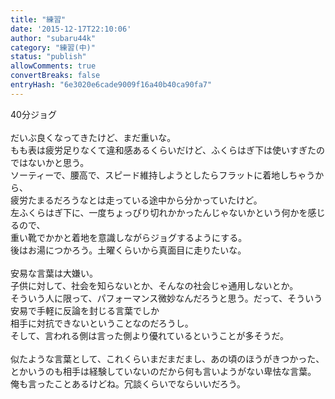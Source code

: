 ```yaml
---
title: "練習"
date: '2015-12-17T22:10:06'
author: "subaru44k"
category: "練習(中)"
status: "publish"
allowComments: true
convertBreaks: false
entryHash: "6e3020e6cade9009f16a40b40ca90fa7"
---
```

40分ジョグ<br>
<br>
だいぶ良くなってきたけど、まだ重いな。<br>
もも表は疲労足りなくて違和感あるくらいだけど、ふくらはぎ下は使いすぎたのではないかと思う。<br>
ソーティーで、腰高で、スピード維持しようとしたらフラットに着地しちゃうから、<br>
疲労たまるだろうなとは走っている途中から分かっていたけど。<br>
左ふくらはぎ下に、一度ちょっぴり切れかかったんじゃないかという何かを感じるので、<br>
重い靴でかかと着地を意識しながらジョグするようにする。<br>
後はお湯につかろう。土曜くらいから真面目に走りたいな。<br>
<br>
安易な言葉は大嫌い。<br>
子供に対して、社会を知らないとか、そんなの社会じゃ通用しないとか。<br>
そういう人に限って、パフォーマンス微妙なんだろうと思う。だって、そういう安易で手軽に反論を封じる言葉でしか<br>
相手に対抗できないということなのだろうし。<br>
そして、言われる側は言った側より優れているということが多そうだ。<br>
<br>
似たような言葉として、これくらいまだまだまし、あの頃のほうがきつかった、<br>
とかいうのも相手は経験していないのだから何も言いようがない卑怯な言葉。<br>
俺も言ったことあるけどね。冗談くらいでならいいだろう。
